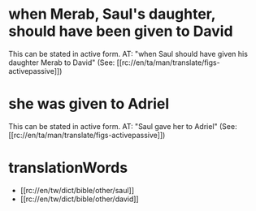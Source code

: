 # when Merab, Saul's daughter, should have been given to David

This can be stated in active form. AT: "when Saul should have given his daughter Merab to David" (See: [[rc://en/ta/man/translate/figs-activepassive]])

# she was given to Adriel

This can be stated in active form. AT: "Saul gave her to Adriel" (See: [[rc://en/ta/man/translate/figs-activepassive]])

# translationWords

* [[rc://en/tw/dict/bible/other/saul]]
* [[rc://en/tw/dict/bible/other/david]]